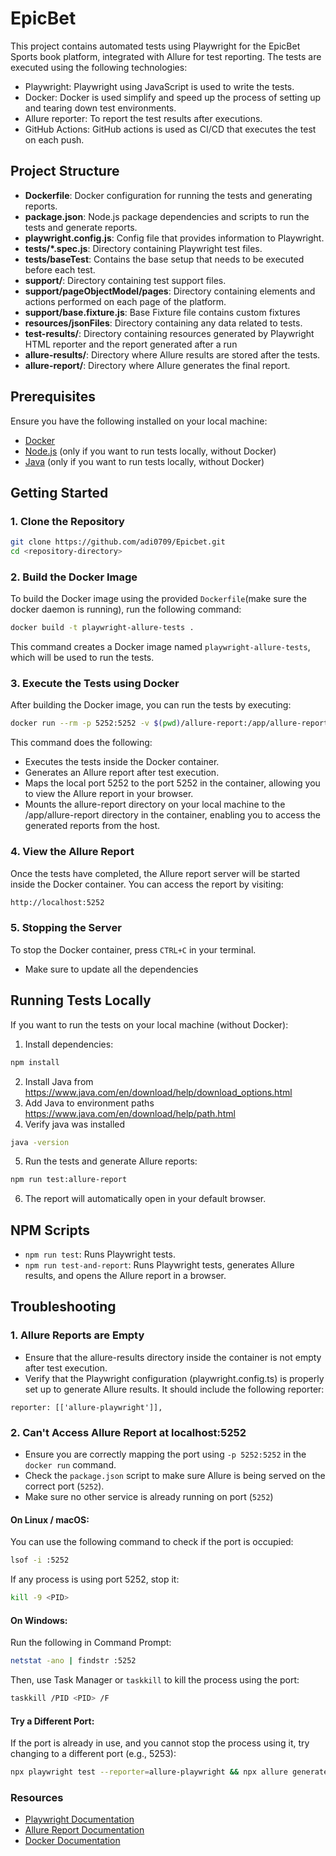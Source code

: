 # EpicBet

This project contains automated tests using Playwright for the EpicBet Sports book platform, integrated with Allure for test reporting.
The tests are executed using the following technologies:
- Playwright: Playwright using JavaScript is used to write the tests.
- Docker: Docker is used simplify and speed up the process of setting up and tearing down test environments.
- Allure reporter: To report the test results after executions.
- GitHub Actions: GitHub actions is used as CI/CD that executes the test on each push.

## Project Structure

- **Dockerfile**: Docker configuration for running the tests and generating reports.
- **package.json**: Node.js package dependencies and scripts to run the tests and generate reports.
- **playwright.config.js**: Config file that provides information to Playwright.
- **tests/*.spec.js**: Directory containing Playwright test files.
- **tests/baseTest**: Contains the base setup that needs to be executed before each test.
- **support/**: Directory containing test support files.
- **support/pageObjectModel/pages**: Directory containing elements and actions performed on each page of the platform.
- **support/base.fixture.js**: Base Fixture file contains custom fixtures
- **resources/jsonFiles**: Directory containing any data related to tests.
- **test-results/**: Directory containing resources generated by Playwright HTML reporter and the report generated after a run
- **allure-results/**: Directory where Allure results are stored after the tests.
- **allure-report/**: Directory where Allure generates the final report.

## Prerequisites

Ensure you have the following installed on your local machine:

- [Docker](https://www.docker.com/)
- [Node.js](https://nodejs.org/) (only if you want to run tests locally, without Docker)
- [Java](https://www.java.com/en/download/help/download_options.html) (only if you want to run tests locally, without Docker)

## Getting Started

### 1. Clone the Repository

```bash
git clone https://github.com/adi0709/Epicbet.git
cd <repository-directory>
```

### 2. Build the Docker Image

To build the Docker image using the provided `Dockerfile`(make sure the docker daemon is running), run the following command:

```bash
docker build -t playwright-allure-tests .
```

This command creates a Docker image named `playwright-allure-tests`, which will be used to run the tests.

### 3. Execute the Tests using Docker

After building the Docker image, you can run the tests by executing:

```bash
docker run --rm -p 5252:5252 -v $(pwd)/allure-report:/app/allure-report playwright-allure-tests
```

This command does the following:

- Executes the tests inside the Docker container.
- Generates an Allure report after test execution.
- Maps the local port 5252 to the port 5252 in the container, allowing you to view the Allure report in your browser.
- Mounts the allure-report directory on your local machine to the /app/allure-report directory in the container, enabling you to access the generated reports from the host.

### 4. View the Allure Report

Once the tests have completed, the Allure report server will be started inside the Docker container. You can access the report by visiting:

```bash
http://localhost:5252
```

### 5. Stopping the Server

To stop the Docker container, press `CTRL+C` in your terminal.

- Make sure to update all the dependencies

## Running Tests Locally

If you want to run the tests on your local machine (without Docker):

1. Install dependencies:

```bash
npm install
```

2. Install Java from https://www.java.com/en/download/help/download_options.html
3. Add Java to environment paths https://www.java.com/en/download/help/path.html
4. Verify java was installed

```bash
java -version
```

5. Run the tests and generate Allure reports:

```bash
npm run test:allure-report
```

6. The report will automatically open in your default browser.

## NPM Scripts

- `npm run test`: Runs Playwright tests.
- `npm run test-and-report`: Runs Playwright tests, generates Allure results, and opens the Allure report in a browser.

## Troubleshooting

### 1. Allure Reports are Empty

- Ensure that the allure-results directory inside the container is not empty after test execution.
- Verify that the Playwright configuration (playwright.config.ts) is properly set up to generate Allure results. It should include the following reporter:

```
reporter: [['allure-playwright']],
```

### 2. Can't Access Allure Report at localhost:5252

- Ensure you are correctly mapping the port using `-p 5252:5252` in the `docker run` command.
- Check the `package.json` script to make sure Allure is being served on the correct port (`5252`).
- Make sure no other service is already running on port (`5252`)

#### On Linux / macOS:

You can use the following command to check if the port is occupied:

```bash
lsof -i :5252
```

If any process is using port 5252, stop it:

```bash
kill -9 <PID>
```

#### On Windows:

Run the following in Command Prompt:

```bash
netstat -ano | findstr :5252
```

Then, use Task Manager or `taskkill` to kill the process using the port:

```bash
taskkill /PID <PID> /F
```

#### Try a Different Port:

If the port is already in use, and you cannot stop the process using it, try changing to a different port (e.g., 5253):

```bash
npx playwright test --reporter=allure-playwright && npx allure generate ./allure-results --clean -o ./allure-report && npx allure open --port 5253 ./allure-report
```

### Resources

- [Playwright Documentation](https://playwright.dev/)
- [Allure Report Documentation](https://allurereport.org/docs/playwright/)
- [Docker Documentation](https://docs.docker.com/)